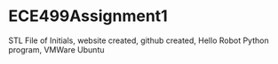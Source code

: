# ECE499Assignment1
STL File of Initials, website created, github created, Hello Robot Python program, VMWare Ubuntu
